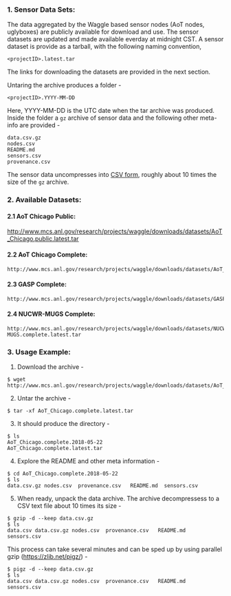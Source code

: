 ### 1. Sensor Data Sets:

The data aggregated by the Waggle based sensor nodes (AoT nodes, uglyboxes) are 
publicly available for download and use. The sensor datasets are updated and made 
available everday at midnight CST. A sensor dataset is provide as a tarball, with the 
following naming convention, 

```
<projectID>.latest.tar
```

The links for downloading the datasets are provided in the next section. 

Untaring the archive produces a folder - 

```    
<projectID>.YYYY-MM-DD
```

Here, YYYY-MM-DD is the UTC date when the tar archive was produced. 
Inside the folder a `gz` archive of sensor data and the following 
other meta-info are provided - 

```
data.csv.gz
nodes.csv  
README.md  
sensors.csv
provenance.csv
```

The sensor data uncompresses into [CSV form](https://en.wikipedia.org/wiki/Comma-separated_values), roughly about 10 times the 
size of the `gz` archive. 


### 2. Available Datasets: 

#### 2.1 AoT Chicago Public:
http://www.mcs.anl.gov/research/projects/waggle/downloads/datasets/AoT_Chicago.public.latest.tar
<br />
#### 2.2 AoT Chicago Complete:
```
http://www.mcs.anl.gov/research/projects/waggle/downloads/datasets/AoT_Chicago.complete.latest.tar
```
#### 2.3 GASP Complete:
```
http://www.mcs.anl.gov/research/projects/waggle/downloads/datasets/GASP.complete.latest.tar
```
#### 2.4 NUCWR-MUGS Complete: 
```
http://www.mcs.anl.gov/research/projects/waggle/downloads/datasets/NUCWR-MUGS.complete.latest.tar
```


### 3. Usage Example: 

1. Download the archive - 
```
$ wget http://www.mcs.anl.gov/research/projects/waggle/downloads/datasets/AoT_Chicago.complete.latest.tar
```

2. Untar the archive - 
```
$ tar -xf AoT_Chicago.complete.latest.tar
```

3. It should produce the directory - 
```
$ ls 
AoT_Chicago.complete.2018-05-22
AoT_Chicago.complete.latest.tar

```

4. Explore the README and other meta information - 
```
$ cd AoT_Chicago.complete.2018-05-22
$ ls 
data.csv.gz nodes.csv  provenance.csv   README.md  sensors.csv 
```

5. When ready, unpack the data archive. The archive decompressess to a 
CSV text file about 10 times its size -  

```
$ gzip -d --keep data.csv.gz
$ ls 
data.csv data.csv.gz nodes.csv  provenance.csv   README.md  sensors.csv 
```

This process can take several minutes and can be sped up by using 
parallel gzip (https://zlib.net/pigz/) -

```
$ pigz -d --keep data.csv.gz
$ ls 
data.csv data.csv.gz nodes.csv  provenance.csv   README.md  sensors.csv 
```
